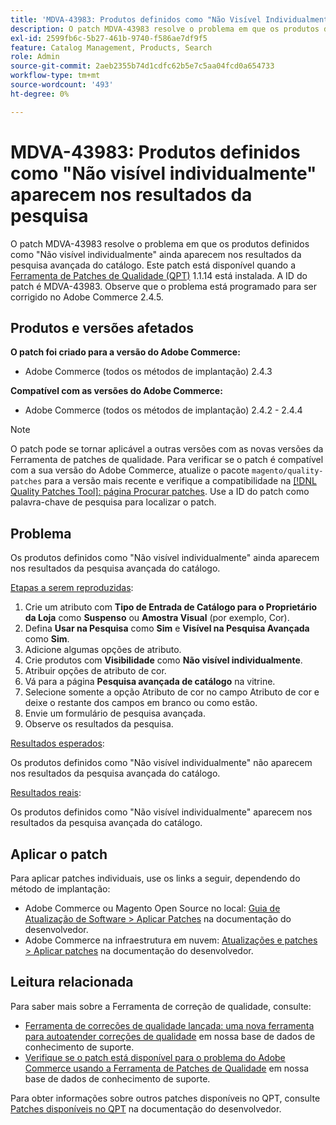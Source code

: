 ```yaml
---
title: 'MDVA-43983: Produtos definidos como "Não Visível Individualmente" aparecem nos resultados da pesquisa'
description: O patch MDVA-43983 resolve o problema em que os produtos definidos como "Não visível individualmente" ainda aparecem nos resultados da pesquisa avançada do catálogo. Este patch está disponível quando a [Ferramenta de correções de qualidade (QPT)](/help/announcements/adobe-commerce-announcements/magento-quality-patches-released-new-tool-to-self-serve-quality-patches.md) 1.1.14 está instalada. A ID do patch é MDVA-43983. Observe que o problema está programado para ser corrigido no Adobe Commerce 2.4.5.
exl-id: 2599fb6c-5b27-461b-9740-f586ae7df9f5
feature: Catalog Management, Products, Search
role: Admin
source-git-commit: 2aeb2355b74d1cdfc62b5e7c5aa04fcd0a654733
workflow-type: tm+mt
source-wordcount: '493'
ht-degree: 0%

---
```


# MDVA-43983: Produtos definidos como &quot;Não visível individualmente&quot; aparecem nos resultados da pesquisa

O patch MDVA-43983 resolve o problema em que os produtos definidos como &quot;Não visível individualmente&quot; ainda aparecem nos resultados da pesquisa avançada do catálogo. Este patch está disponível quando a [Ferramenta de Patches de Qualidade (QPT)](/help/announcements/adobe-commerce-announcements/magento-quality-patches-released-new-tool-to-self-serve-quality-patches.md) 1.1.14 está instalada. A ID do patch é MDVA-43983. Observe que o problema está programado para ser corrigido no Adobe Commerce 2.4.5.

## Produtos e versões afetados

**O patch foi criado para a versão do Adobe Commerce:**

* Adobe Commerce (todos os métodos de implantação) 2.4.3

**Compatível com as versões do Adobe Commerce:**

* Adobe Commerce (todos os métodos de implantação) 2.4.2 - 2.4.4

>[!NOTE]
>
>O patch pode se tornar aplicável a outras versões com as novas versões da Ferramenta de patches de qualidade. Para verificar se o patch é compatível com a sua versão do Adobe Commerce, atualize o pacote `magento/quality-patches` para a versão mais recente e verifique a compatibilidade na [[!DNL Quality Patches Tool]: página Procurar patches](https://experienceleague.adobe.com/tools/commerce-quality-patches/index.html). Use a ID do patch como palavra-chave de pesquisa para localizar o patch.

## Problema

Os produtos definidos como &quot;Não visível individualmente&quot; ainda aparecem nos resultados da pesquisa avançada do catálogo.

<u>Etapas a serem reproduzidas</u>:

1. Crie um atributo com **Tipo de Entrada de Catálogo para o Proprietário da Loja** como **Suspenso** ou **Amostra Visual** (por exemplo, Cor).
1. Defina **Usar na Pesquisa** como **Sim** e **Visível na Pesquisa Avançada** como **Sim**.
1. Adicione algumas opções de atributo.
1. Crie produtos com **Visibilidade** como **Não visível individualmente**.
1. Atribuir opções de atributo de cor.
1. Vá para a página **Pesquisa avançada de catálogo** na vitrine.
1. Selecione somente a opção Atributo de cor no campo Atributo de cor e deixe o restante dos campos em branco ou como estão.
1. Envie um formulário de pesquisa avançada.
1. Observe os resultados da pesquisa.

<u>Resultados esperados</u>:

Os produtos definidos como &quot;Não visível individualmente&quot; não aparecem nos resultados da pesquisa avançada do catálogo.

<u>Resultados reais</u>:

Os produtos definidos como &quot;Não visível individualmente&quot; aparecem nos resultados da pesquisa avançada do catálogo.

## Aplicar o patch

Para aplicar patches individuais, use os links a seguir, dependendo do método de implantação:

* Adobe Commerce ou Magento Open Source no local: [Guia de Atualização de Software > Aplicar Patches](https://experienceleague.adobe.com/en/docs/commerce-operations/tools/quality-patches-tool/usage) na documentação do desenvolvedor.
* Adobe Commerce na infraestrutura em nuvem: [Atualizações e patches > Aplicar patches](https://experienceleague.adobe.com/en/docs/commerce-cloud-service/user-guide/develop/upgrade/apply-patches) na documentação do desenvolvedor.

## Leitura relacionada

Para saber mais sobre a Ferramenta de correção de qualidade, consulte:

* [Ferramenta de correções de qualidade lançada: uma nova ferramenta para autoatender correções de qualidade](/help/announcements/adobe-commerce-announcements/magento-quality-patches-released-new-tool-to-self-serve-quality-patches.md) em nossa base de dados de conhecimento de suporte.
* [Verifique se o patch está disponível para o problema do Adobe Commerce usando a Ferramenta de Patches de Qualidade](/help/support-tools/patches-available-in-qpt-tool/check-patch-for-magento-issue-with-magento-quality-patches.md) em nossa base de dados de conhecimento de suporte.

Para obter informações sobre outros patches disponíveis no QPT, consulte [Patches disponíveis no QPT](https://experienceleague.adobe.com/tools/commerce-quality-patches/index.html) na documentação do desenvolvedor.

